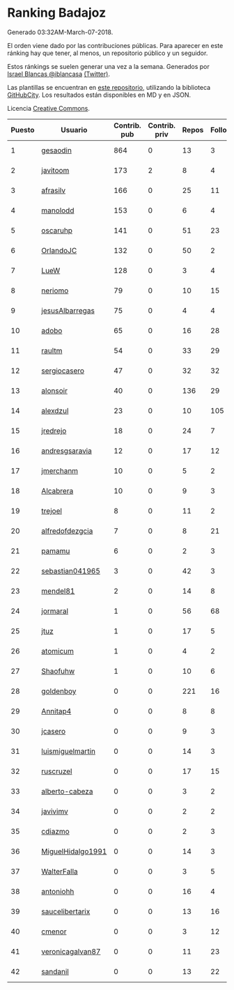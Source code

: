 # Ranking Badajoz

Generado 03:32AM-March-07-2018.

El orden viene dado por las contribuciones públicas. Para aparecer en este ránking hay que tener, al menos, un repositorio público y un seguidor.

Estos ránkings se suelen generar una vez a la semana. Generados por [Israel Blancas @iblancasa](https://github.com/iblancasa/) [(Twitter)](https://twitter.com/iblancasa).

Las plantillas se encuentran en [este repositorio](https://github.com/iblancasa/GH-Spanish-Ranking), utilizando la biblioteca [GitHubCity](https://github.com/iblancasa/GitHubCity). Los resultados están disponibles en MD y en JSON.

Licencia [Creative Commons](https://creativecommons.org/licenses/by/4.0/).

| Puesto   |  Usuario  | Contrib. pub | Contrib. priv |Repos| Followers | Desde |  Avatar  |
|----------|-----------|--------------|---------------|-----|-----------|-------|----------|
|1|[gesaodin](https://github.com/gesaodin)|864|0|13|3|2015-03-13|![gesaodin](https://avatars2.githubusercontent.com/u/11463651)|
|2|[javitoom](https://github.com/javitoom)|173|2|8|4|2015-09-16|![javitoom](https://avatars2.githubusercontent.com/u/14310769)|
|3|[afrasilv](https://github.com/afrasilv)|166|0|25|11|2014-10-15|![afrasilv](https://avatars2.githubusercontent.com/u/9256924)|
|4|[manolodd](https://github.com/manolodd)|153|0|6|4|2013-08-08|![manolodd](https://avatars1.githubusercontent.com/u/5189679)|
|5|[oscaruhp](https://github.com/oscaruhp)|141|0|51|23|2011-06-18|![oscaruhp](https://avatars0.githubusercontent.com/u/859116)|
|6|[OrlandoJC](https://github.com/OrlandoJC)|132|0|50|2|2016-04-15|![OrlandoJC](https://avatars1.githubusercontent.com/u/18491737)|
|7|[LueW](https://github.com/LueW)|128|0|3|4|2016-07-06|![LueW](https://avatars0.githubusercontent.com/u/20323507)|
|8|[neriomo](https://github.com/neriomo)|79|0|10|15|2015-01-17|![neriomo](https://avatars1.githubusercontent.com/u/10569358)|
|9|[jesusAlbarregas](https://github.com/jesusAlbarregas)|75|0|4|4|2015-11-05|![jesusAlbarregas](https://avatars3.githubusercontent.com/u/15678914)|
|10|[adobo](https://github.com/adobo)|65|0|16|28|2011-05-09|![adobo](https://avatars1.githubusercontent.com/u/776565)|
|11|[raultm](https://github.com/raultm)|54|0|33|29|2011-03-09|![raultm](https://avatars3.githubusercontent.com/u/659494)|
|12|[sergiocasero](https://github.com/sergiocasero)|47|0|32|32|2015-02-03|![sergiocasero](https://avatars1.githubusercontent.com/u/10833202)|
|13|[alonsoir](https://github.com/alonsoir)|40|0|136|29|2012-09-23|![alonsoir](https://avatars1.githubusercontent.com/u/2405946)|
|14|[alexdzul](https://github.com/alexdzul)|23|0|10|105|2012-06-29|![alexdzul](https://avatars2.githubusercontent.com/u/1907359)|
|15|[jredrejo](https://github.com/jredrejo)|18|0|24|7|2011-08-27|![jredrejo](https://avatars2.githubusercontent.com/u/1008178)|
|16|[andresgsaravia](https://github.com/andresgsaravia)|12|0|17|12|2011-06-13|![andresgsaravia](https://avatars1.githubusercontent.com/u/847815)|
|17|[jmerchanm](https://github.com/jmerchanm)|10|0|5|2|2016-01-10|![jmerchanm](https://avatars2.githubusercontent.com/u/16636179)|
|18|[Alcabrera](https://github.com/Alcabrera)|10|0|9|3|2017-02-23|![Alcabrera](https://avatars0.githubusercontent.com/u/25983224)|
|19|[trejoel](https://github.com/trejoel)|8|0|11|2|2014-12-05|![trejoel](https://avatars2.githubusercontent.com/u/10090873)|
|20|[alfredofdezgcia](https://github.com/alfredofdezgcia)|7|0|8|21|2016-11-08|![alfredofdezgcia](https://avatars2.githubusercontent.com/u/23337512)|
|21|[pamamu](https://github.com/pamamu)|6|0|2|3|2014-11-19|![pamamu](https://avatars0.githubusercontent.com/u/9834603)|
|22|[sebastian041965](https://github.com/sebastian041965)|3|0|42|3|2013-10-07|![sebastian041965](https://avatars1.githubusercontent.com/u/5628346)|
|23|[mendel81](https://github.com/mendel81)|2|0|14|8|2012-07-18|![mendel81](https://avatars3.githubusercontent.com/u/1996771)|
|24|[jormaral](https://github.com/jormaral)|1|0|56|68|2011-06-03|![jormaral](https://avatars1.githubusercontent.com/u/827073)|
|25|[jtuz](https://github.com/jtuz)|1|0|17|5|2011-12-01|![jtuz](https://avatars2.githubusercontent.com/u/1232719)|
|26|[atomicum](https://github.com/atomicum)|1|0|4|2|2014-01-13|![atomicum](https://avatars1.githubusercontent.com/u/6386399)|
|27|[Shaofuhw](https://github.com/Shaofuhw)|1|0|10|6|2015-12-11|![Shaofuhw](https://avatars3.githubusercontent.com/u/16259768)|
|28|[goldenboy](https://github.com/goldenboy)|0|0|221|16|2009-05-27|![goldenboy](https://avatars0.githubusercontent.com/u/89311)|
|29|[Annitap4](https://github.com/Annitap4)|0|0|8|8|2010-08-30|![Annitap4](https://avatars1.githubusercontent.com/u/381260)|
|30|[jcasero](https://github.com/jcasero)|0|0|9|3|2012-05-06|![jcasero](https://avatars3.githubusercontent.com/u/1710851)|
|31|[luismiguelmartin](https://github.com/luismiguelmartin)|0|0|14|3|2012-07-07|![luismiguelmartin](https://avatars1.githubusercontent.com/u/1935342)|
|32|[ruscruzel](https://github.com/ruscruzel)|0|0|17|15|2013-07-09|![ruscruzel](https://avatars3.githubusercontent.com/u/4977448)|
|33|[alberto-cabeza](https://github.com/alberto-cabeza)|0|0|3|2|2013-12-19|![alberto-cabeza](https://avatars2.githubusercontent.com/u/6225528)|
|34|[javivimv](https://github.com/javivimv)|0|0|2|2|2014-02-17|![javivimv](https://avatars2.githubusercontent.com/u/6708850)|
|35|[cdiazmo](https://github.com/cdiazmo)|0|0|2|3|2014-09-23|![cdiazmo](https://avatars0.githubusercontent.com/u/8872502)|
|36|[MiguelHidalgo1991](https://github.com/MiguelHidalgo1991)|0|0|14|3|2015-02-03|![MiguelHidalgo1991](https://avatars2.githubusercontent.com/u/10829078)|
|37|[WalterFalla](https://github.com/WalterFalla)|0|0|3|5|2015-02-10|![WalterFalla](https://avatars3.githubusercontent.com/u/10943040)|
|38|[antoniohh](https://github.com/antoniohh)|0|0|16|4|2016-02-03|![antoniohh](https://avatars1.githubusercontent.com/u/17055656)|
|39|[saucelibertarix](https://github.com/saucelibertarix)|0|0|13|16|2016-10-07|![saucelibertarix](https://avatars1.githubusercontent.com/u/22678042)|
|40|[cmenor](https://github.com/cmenor)|0|0|3|12|2016-10-07|![cmenor](https://avatars3.githubusercontent.com/u/22678047)|
|41|[veronicagalvan87](https://github.com/veronicagalvan87)|0|0|11|23|2016-10-07|![veronicagalvan87](https://avatars0.githubusercontent.com/u/22678056)|
|42|[sandanil](https://github.com/sandanil)|0|0|13|22|2016-10-07|![sandanil](https://avatars1.githubusercontent.com/u/22678110)|
